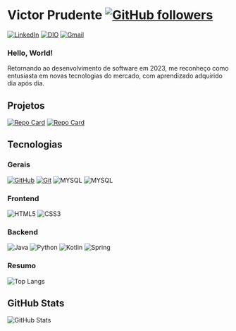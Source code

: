 # Victor Prudente [![GitHub followers](https://img.shields.io/github/followers/VictorPrudente?style=social)](https://github.com/VictorPrudente)


[![LinkedIn](https://img.shields.io/badge/LinkedIn-black?style=for-the-badge&logo=linkedin&logoColor=blue)](https://www.linkedin.com/in/victorprudentem/)
[![DIO](https://img.shields.io/badge/DIO-black?style=for-the-badge)](https://www.dio.me/users/victorprudt)
[![Gmail](https://img.shields.io/badge/gmail-black?style=for-the-badge&logo=gmail&logoColor=red)](mailto:victorprudt@gmail.com)
### Hello, World!

Retornando ao desenvolvimento de software em 2023, me reconheço como entusiasta em novas tecnologias do mercado, com aprendizado adquirido dia após dia.

## Projetos

[![Repo Card](https://github-readme-stats.vercel.app/api/pin/?username=VictorPrudente&repo=Agenda&bg_color=000&border_color=30A3DC&show_icons=true&icon_color=30A3DC&title_color=E94D5F&text_color=FFF)](https://github.com/VictorPrudente/Agenda)
[![Repo Card](https://github-readme-stats.vercel.app/api/pin/?username=VictorPrudente&repo=credit-application-system&bg_color=000&border_color=30A3DC&show_icons=true&icon_color=30A3DC&title_color=E94D5F&text_color=FFF)]([https://github.com/VictorPrudente/credit-application-system])


## Tecnologias

### Gerais
[![GitHub](https://img.shields.io/badge/GitHub-black?style=for-the-badge&logo=github&logoColor=fff)](https://docs.github.com/)
[![Git](https://img.shields.io/badge/Git-black?style=for-the-badge&logo=git&logoColor=fff)](https://git-scm.com/doc) 
![MYSQL](https://img.shields.io/badge/MySQL-black?style=for-the-badge&logo=mysql&logoColor=white)
![MYSQL](https://img.shields.io/badge/PostgreSQL-black?style=for-the-badge&logo=postgresql&logoColor=white)


### Frontend
![HTML5](https://img.shields.io/badge/HTML5-000?style=for-the-badge&logo=html5)
![CSS3](https://img.shields.io/badge/CSS3-000?style=for-the-badge&logo=css3&logoColor=264CE4)
### Backend
![Java](https://img.shields.io/badge/Java-000?style=for-the-badge&logo=java)
![Python](https://img.shields.io/badge/Python-000?style=for-the-badge&logo=python)
![Kotlin](https://img.shields.io/badge/Kotlin-000?style=for-the-badge&logo=kotlin)
![Spring](https://img.shields.io/badge/Spring-black?style=for-the-badge&logo=spring&logoColor=white)

### Resumo
![Top Langs](https://github-readme-stats-git-masterrstaa-rickstaa.vercel.app/api/top-langs/?username=VictorPrudente&layout=compact&bg_color=000&border_color=30A3DC&title_color=E94D5F&text_color=FFF)

## GitHub Stats

![GitHub Stats](https://github-readme-stats.vercel.app/api?username=VictorPrudente&theme=transparent&bg_color=000&border_color=30A3DC&show_icons=true&icon_color=30A3DC&title_color=E94D5F&text_color=FFF)


